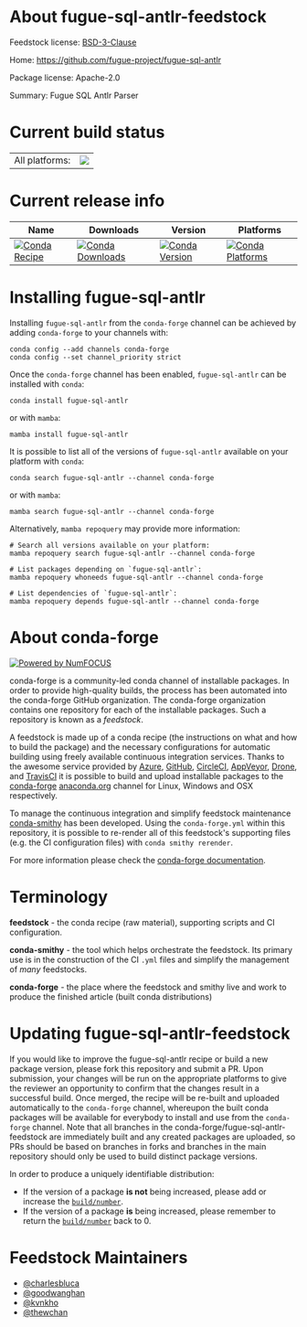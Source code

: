 About fugue-sql-antlr-feedstock
===============================

Feedstock license: [BSD-3-Clause](https://github.com/conda-forge/fugue-sql-antlr-feedstock/blob/main/LICENSE.txt)

Home: https://github.com/fugue-project/fugue-sql-antlr

Package license: Apache-2.0

Summary: Fugue SQL Antlr Parser

Current build status
====================


<table><tr><td>All platforms:</td>
    <td>
      <a href="https://dev.azure.com/conda-forge/feedstock-builds/_build/latest?definitionId=16727&branchName=main">
        <img src="https://dev.azure.com/conda-forge/feedstock-builds/_apis/build/status/fugue-sql-antlr-feedstock?branchName=main">
      </a>
    </td>
  </tr>
</table>

Current release info
====================

| Name | Downloads | Version | Platforms |
| --- | --- | --- | --- |
| [![Conda Recipe](https://img.shields.io/badge/recipe-fugue--sql--antlr-green.svg)](https://anaconda.org/conda-forge/fugue-sql-antlr) | [![Conda Downloads](https://img.shields.io/conda/dn/conda-forge/fugue-sql-antlr.svg)](https://anaconda.org/conda-forge/fugue-sql-antlr) | [![Conda Version](https://img.shields.io/conda/vn/conda-forge/fugue-sql-antlr.svg)](https://anaconda.org/conda-forge/fugue-sql-antlr) | [![Conda Platforms](https://img.shields.io/conda/pn/conda-forge/fugue-sql-antlr.svg)](https://anaconda.org/conda-forge/fugue-sql-antlr) |

Installing fugue-sql-antlr
==========================

Installing `fugue-sql-antlr` from the `conda-forge` channel can be achieved by adding `conda-forge` to your channels with:

```
conda config --add channels conda-forge
conda config --set channel_priority strict
```

Once the `conda-forge` channel has been enabled, `fugue-sql-antlr` can be installed with `conda`:

```
conda install fugue-sql-antlr
```

or with `mamba`:

```
mamba install fugue-sql-antlr
```

It is possible to list all of the versions of `fugue-sql-antlr` available on your platform with `conda`:

```
conda search fugue-sql-antlr --channel conda-forge
```

or with `mamba`:

```
mamba search fugue-sql-antlr --channel conda-forge
```

Alternatively, `mamba repoquery` may provide more information:

```
# Search all versions available on your platform:
mamba repoquery search fugue-sql-antlr --channel conda-forge

# List packages depending on `fugue-sql-antlr`:
mamba repoquery whoneeds fugue-sql-antlr --channel conda-forge

# List dependencies of `fugue-sql-antlr`:
mamba repoquery depends fugue-sql-antlr --channel conda-forge
```


About conda-forge
=================

[![Powered by
NumFOCUS](https://img.shields.io/badge/powered%20by-NumFOCUS-orange.svg?style=flat&colorA=E1523D&colorB=007D8A)](https://numfocus.org)

conda-forge is a community-led conda channel of installable packages.
In order to provide high-quality builds, the process has been automated into the
conda-forge GitHub organization. The conda-forge organization contains one repository
for each of the installable packages. Such a repository is known as a *feedstock*.

A feedstock is made up of a conda recipe (the instructions on what and how to build
the package) and the necessary configurations for automatic building using freely
available continuous integration services. Thanks to the awesome service provided by
[Azure](https://azure.microsoft.com/en-us/services/devops/), [GitHub](https://github.com/),
[CircleCI](https://circleci.com/), [AppVeyor](https://www.appveyor.com/),
[Drone](https://cloud.drone.io/welcome), and [TravisCI](https://travis-ci.com/)
it is possible to build and upload installable packages to the
[conda-forge](https://anaconda.org/conda-forge) [anaconda.org](https://anaconda.org/)
channel for Linux, Windows and OSX respectively.

To manage the continuous integration and simplify feedstock maintenance
[conda-smithy](https://github.com/conda-forge/conda-smithy) has been developed.
Using the ``conda-forge.yml`` within this repository, it is possible to re-render all of
this feedstock's supporting files (e.g. the CI configuration files) with ``conda smithy rerender``.

For more information please check the [conda-forge documentation](https://conda-forge.org/docs/).

Terminology
===========

**feedstock** - the conda recipe (raw material), supporting scripts and CI configuration.

**conda-smithy** - the tool which helps orchestrate the feedstock.
                   Its primary use is in the construction of the CI ``.yml`` files
                   and simplify the management of *many* feedstocks.

**conda-forge** - the place where the feedstock and smithy live and work to
                  produce the finished article (built conda distributions)


Updating fugue-sql-antlr-feedstock
==================================

If you would like to improve the fugue-sql-antlr recipe or build a new
package version, please fork this repository and submit a PR. Upon submission,
your changes will be run on the appropriate platforms to give the reviewer an
opportunity to confirm that the changes result in a successful build. Once
merged, the recipe will be re-built and uploaded automatically to the
`conda-forge` channel, whereupon the built conda packages will be available for
everybody to install and use from the `conda-forge` channel.
Note that all branches in the conda-forge/fugue-sql-antlr-feedstock are
immediately built and any created packages are uploaded, so PRs should be based
on branches in forks and branches in the main repository should only be used to
build distinct package versions.

In order to produce a uniquely identifiable distribution:
 * If the version of a package **is not** being increased, please add or increase
   the [``build/number``](https://docs.conda.io/projects/conda-build/en/latest/resources/define-metadata.html#build-number-and-string).
 * If the version of a package **is** being increased, please remember to return
   the [``build/number``](https://docs.conda.io/projects/conda-build/en/latest/resources/define-metadata.html#build-number-and-string)
   back to 0.

Feedstock Maintainers
=====================

* [@charlesbluca](https://github.com/charlesbluca/)
* [@goodwanghan](https://github.com/goodwanghan/)
* [@kvnkho](https://github.com/kvnkho/)
* [@thewchan](https://github.com/thewchan/)

